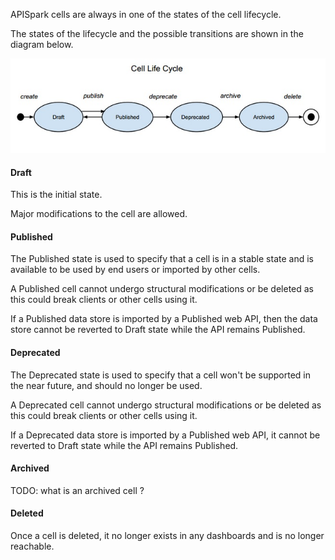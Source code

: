 APISpark cells are always in one of the states of the cell lifecycle.

The states of the lifecycle and the possible transitions are shown in the diagram below.

![cell lifecycle](images/03.jpg "cell lifecycle")

#### Draft

This is the initial state.

Major modifications to the cell are allowed.

#### Published

The Published state is used to specify that a cell is in a stable state and is available to be used by end users or imported by other cells.

A Published cell cannot undergo structural modifications or be deleted as this could break clients or other cells using it.

If a Published data store is imported by a Published web API, then the data store cannot be reverted to Draft state while the API remains Published.

#### Deprecated

The Deprecated state is used to specify that a cell won't be supported in the near future, and should no longer be used.

A Deprecated cell cannot undergo structural modifications or be deleted as this could break clients or other cells using it.

If a Deprecated data store is imported by a Published web API, it cannot be reverted to Draft state while the API remains Published.

#### Archived

TODO: what is an archived cell ?

#### Deleted

Once a cell is deleted, it no longer exists in any dashboards and is no longer reachable.
